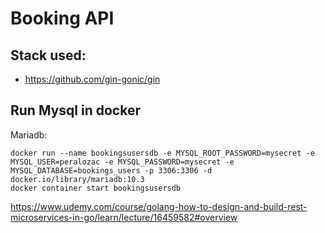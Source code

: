 # Booking API


## Stack used: 
- https://github.com/gin-gonic/gin


## Run Mysql in docker

Mariadb:
```
docker run --name bookingsusersdb -e MYSQL_ROOT_PASSWORD=mysecret -e MYSQL_USER=peralozac -e MYSQL_PASSWORD=mysecret -e MYSQL_DATABASE=bookings_users -p 3306:3306 -d docker.io/library/mariadb:10.3
docker container start bookingsusersdb
```

https://www.udemy.com/course/golang-how-to-design-and-build-rest-microservices-in-go/learn/lecture/16459582#overview

